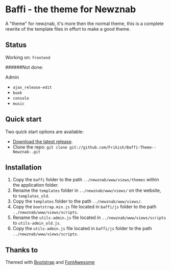 # Baffi - the theme for Newznab
A "theme" for newznab, it's more then the normal theme, this is a complete rewrite of the template files in effort to make a good theme.


## Status

Working on: `frontend`

######Not done:

Admin
* `ajax_release-edit`
* `book`
* `console`
* `music`

## Quick start

Two quick start options are available:

* [Download the latest release](https://github.com/Frikish/Baffi-Theme--Newznab-/zipball/master).
* Clone the repo: `git clone git://github.com/Frikish/Baffi-Theme--Newznab-.git`



## Installation

1. Copy the `baffi` folder to the path `../newznab/www/views/themes` within the application folder.
2. Rename the `templates` folder in `../newznab/www/views/` on the website, to `templates_old`.
3. Copy the `templates` folder to the path `../newznab/www/views/`.
4. Copy the `bootstrap.min.js` file located in `baffi/js` folder to the path `../newznab/www/views/scripts`.
5. Rename the `utils-admin.js` file located in `../newznab/www/views/scripts` to `utils-admin_old.js`.
6. Copy the `utils-admin.js` file located in `baffi/js` folder to the path `../newznab/www/views/scripts`.



## Thanks to

Themed with [Bootstrap](http://getbootstrap.com) and [FontAwesome](http://fortawesome.github.com/Font-Awesome/)

